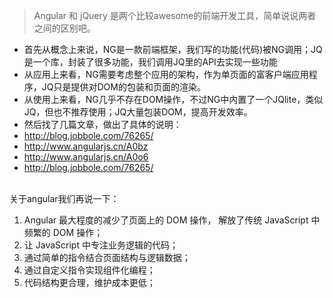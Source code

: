 > Angular 和 jQuery 是两个比较awesome的前端开发工具，简单说说两者之间的区别吧。

- 首先从概念上来说，NG是一款前端框架，我们写的功能(代码)被NG调用；JQ是一个库，封装了很多功能，我们调用JQ里的API去实现一些功能
- 从应用上来看，NG需要考虑整个应用的架构，作为单页面的富客户端应用程序，JQ只是提供对DOM的包装和页面的渲染。
- 从使用上来看，NG几乎不存在DOM操作，不过NG中内置了一个JQlite，类似JQ，但也不推荐使用；JQ大量包装DOM，提高开发效率。
- 然后找了几篇文章，做出了具体的说明：
- http://blog.jobbole.com/76265/    
- http://www.angularjs.cn/A0bz   
- http://www.angularjs.cn/A0o6
- http://blog.jobbole.com/76265/
<br>
关于angular我们再说一下：

1. Angular 最大程度的减少了页面上的 DOM 操作， 解放了传统 JavaScript 中频繁的 DOM 操作；
2.  让 JavaScript 中专注业务逻辑的代码；
3.  通过简单的指令结合页面结构与逻辑数据；
4. 通过自定义指令实现组件化编程；
5.  代码结构更合理，维护成本更低；